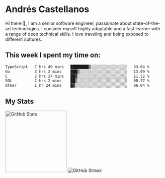 # Andrés Castellanos

Hi there 👋, I am a senior software engineer, passionate about state-of-the-art technologies. I consider myself highly adaptable and a fast learner with a range of deep technical skills. I love traveling and being exposed to different cultures.

## This week I spent my time on:

<!--START_SECTION:waka-->

```txt
TypeScript   7 hrs 49 mins   ████████▒░░░░░░░░░░░░░░░░   33.64 %
Go           3 hrs 2 mins    ███▒░░░░░░░░░░░░░░░░░░░░░   13.09 %
C            2 hrs 37 mins   ██▓░░░░░░░░░░░░░░░░░░░░░░   11.32 %
SQL          2 hrs 2 mins    ██▒░░░░░░░░░░░░░░░░░░░░░░   08.77 %
Other        1 hr 24 mins    █▓░░░░░░░░░░░░░░░░░░░░░░░   06.04 %
```

<!--END_SECTION:waka-->

## My Stats

<img height="195" src="https://github-readme-stats.vercel.app/api?username=andrescv&show_icons=true&theme=onedark&hide_border=true&card_width=495" alt="GitHub Stats" />

<img src="https://streak-stats.demolab.com?user=andrescv&theme=one-dark-pro&hide_border=true" alt="GitHub Streak" />

